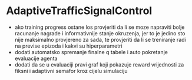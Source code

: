 # AdaptiveTrafficSignalControl
- ako training progress ostane los provjeriti da li se moze napraviti bolje racunanje nagrade i informativnije stanje okruzenja, jer to je jedino sto nije maksimalno provjereno za sada, te provjeriti da li se treniranje radi na previse epizoda i kakvi su hiperparametri
- dodati automatsko spremanje finalne q tabele i auto pokretanje evaluacije agenta
- dodati da se u evaluaciji pravi graf koji pokazuje reward vrijednosti za fiksni i adaptivni semafor kroz cijelu simulaciju
